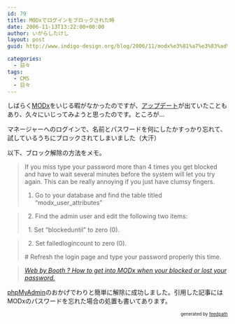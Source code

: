 ```yaml
---
id: 79
title: MODxでログインをブロックされた時
date: 2006-11-13T13:22:00+00:00
author: いがらしたけし
layout: post
guid: http://www.indigo-design.org/blog/2006/11/modx%e3%81%a7%e3%83%ad%e3%82%b0%e3%82%a4%e3%83%b3%e3%82%92%e3%83%96%e3%83%ad%e3%83%83%e3%82%af%e3%81%95%e3%82%8c%e3%81%9f%e6%99%82/

categories:
  - 日々
tags:
  - CMS
  - 日々
---
```

しばらく[MODx](http://modxcms.com/)をいじる暇がなかったのですが、[アップデート](http://modxcms.com/forums/index.php/topic,8726.0.html)が出ていたこともあり、久々にいじってみようと思ったのです。ところが…

マネージャーへのログインで、名前とパスワードを何にしたかすっかり忘れて、試しているうちにブロックされてしまいました（大汗）

以下、ブロック解除の方法をメモ。
  


> If you miss type your password more than 4 times you get blocked and have to wait several minutes before the system will let you try again. This can be really annoying if you just have clumsy fingers.</p> 
> 
> 1. Go to your database and find the table titled “modx\_user\_attributes”
  
>   
> 2. Find the admin user and edit the following two items:
> 
> &nbsp; 1. Set “blockeduntil” to zero (0).
  
>   
> &nbsp; 2. Set failedlogincount to zero (0).
> 
> \# Refresh the login page and type your password properly this time.
  
>   
> <cite><a href="http://www.lucidgreen.net/webbybooth/?p=27">Web by Booth ? How to get into MODx when your blocked or lost your password.</a></cite>

[phpMyAdmin](http://www.phpmyadmin.net/)のおかげでわりと簡単に解除に成功しました。引用した記事にはMODxのパスワードを忘れた場合の処置も書いてあります。

<div style="text-align: right;font-size: 10px">
  &nbsp;&nbsp;<span>generated by <a href="http://feedpath.jp">feedpath</a></span>
</div>
